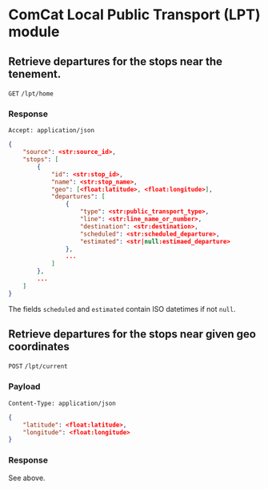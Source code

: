 # ComCat Local Public Transport (LPT) module

## Retrieve departures for the stops near the tenement.
`GET` `/lpt/home`
### Response
`Accept: application/json`

```JSON
{
    "source": <str:source_id>,
    "stops": [
        {
	        "id": <str:stop_id>,
            "name": <str:stop_name>,
            "geo": [<float:latitude>, <float:longitude>],
            "departures": [
                {
                    "type": <str:public_transport_type>,
                    "line": <str:line_name_or_number>,
                    "destination": <str:destination>,
                    "scheduled": <str:scheduled_departure>,
                    "estimated": <str|null:estimaed_departure>
                },
                ...
            ]
        },
        ...
    ]
}
```
The fields `scheduled` and `estimated` contain ISO datetimes if not `null`.

## Retrieve departures for the stops near given geo coordinates
`POST` `/lpt/current`
### Payload
`Content-Type: application/json`

```JSON
{
	"latitude": <float:latitude>,
	"longitude": <float:longitude>
}
```
### Response
See above.
